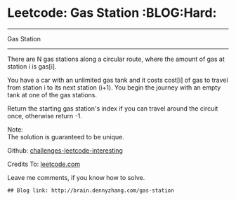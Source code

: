 # Leetcode: Gas Station     :BLOG:Hard:


---

Gas Station  

---

There are N gas stations along a circular route, where the amount of gas at station i is gas[i].  

You have a car with an unlimited gas tank and it costs cost[i] of gas to travel from station i to its next station (i+1). You begin the journey with an empty tank at one of the gas stations.  

Return the starting gas station's index if you can travel around the circuit once, otherwise return -1.  

Note:  
The solution is guaranteed to be unique.  

Github: [challenges-leetcode-interesting](https://github.com/DennyZhang/challenges-leetcode-interesting/tree/master/gas-station)  

Credits To: [leetcode.com](https://leetcode.com/problems/gas-station/description/)  

Leave me comments, if you know how to solve.  

    ## Blog link: http://brain.dennyzhang.com/gas-station